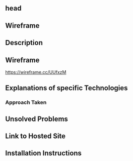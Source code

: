 ## head

## Wireframe

## Description

## Wireframe
https://wireframe.cc/UUfxzM
## Explanations of specific Technologies 
### Approach Taken
## Unsolved Problems
## Link to Hosted Site
## Installation Instructions